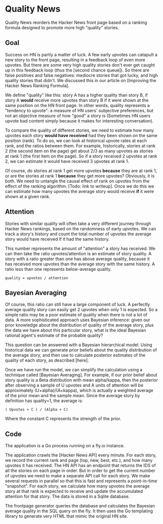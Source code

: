 # Quality News

Quality News reorders the Hacker News front page based on a ranking formula designed to promote more high "quality" stories. 

## Goal



Success on HN is partly a matter of luck. A few early upvotes can catapult a new story to the front page, resulting in a feedback loop of even more upvotes. But there are some very high quality stories don't ever get caught up in this feedback loop (thus the [second chance queue]). So there are false positives and false negatives: mediocre stories that got lucky, and high quality stories that didn't. We discussed this in our article on [Improving the Hacker News Ranking Formula].

We define "quality" like this: story A has a higher quality than story B, if story A **would** receive more upvotes than story B if it were shown at the same position on the HN front page. In other words, quality represents a "tendency to upvote": a measure of HN users' subjective preferences, but not an objective measure of how "good" a story is (Sometimes HN users upvote bad content simply because it makes for interesting conversation).


To compare the quality of different stories, we need to estimate how many upvotes each story **would have received** had they been shown on the same position (rank). To do so, we can look at historical upvote rates at each rank, and the ratios between them. For example, historically, stories at rank 2 (the second item on the page) get about 2/3 as many upvotes as stories at rank 1 (the first item on the page). So if a story received 2 upvotes at rank 2, we can estimate it would have received 3 upvotes at rank 1. 

Of course, do stories at rank 1 get more upvotes **because** they are at rank 1, or are the stories at rank 1 **because** they get more upvotes? Obviously, it is both. We need to untangle the causal effect of rank on upvotes from the effect of the ranking algorithm. [Todo: link to writeup]. Once we do this we can estimate how many upvotes the average story would receive **if** it were shown at a given rank.

## Attention

Stories with similar quality will often take a very different journey through Hacker News rankings, based on the randomness of early upvotes. We can track a story's history and count the total number of upvotes the average story would have received if it had the same history.

This number represents the amount of "attention" a story has received. We can then take the ratio upvotes/attention is an estimate of story quality. A story with a ratio greater than one has above average quality, because it has received more upvotes than the average story with the same history. A ratio less than one represents below-average quality.

	quality = upvotes / attention

## Bayesian Averaging

Of course, this ratio can still have a large component of luck. A perfectly average quality story can easily get 2 upvotes when only 1 is expected. So a simple ratio may be a poor estimate of quality when there is not a lot of data. A more sophisticated approach uses Bayesian inference: given our prior knowledge about the distribution of quality of the average story, plus the data we have about this particular story, what is the ideal Bayesian rational agent's estimate of the probable quality?

This question can be answered with a Bayesian hierarchical model. Using historical data we can generate prior beliefs about the quality distribution of the average story, and then use to calculate posterior estimates of the quality of each story, as described [here].

Once we have run the model, we can simplify the calculation using a technique called [Bayesian Averaging]. For example, if our prior belief about story quality is a Beta distribution with mean alpha/kappa, then the posterior after observing a sample of U upvotes and A units of attention will be approximately (U+alpha)/(A+kappa), which is actually a weighted average of the prior mean and the sample mean. Since the average story by definition has quality=1, the average is:

	( Upvotes + C ) / (Alpha + C)

Where the constant C represents the strength of the prior.

## Code

The application is a Go process running on a fly.io instance. 

The application crawls the [Hacker News API] every minute. For each story, we record the current rank and page (top, new, best, etc.), and how many upvotes it has received. The HN API has an endpoint that returns the IDS of all the stories on each page in order. But in order to get the current number of upvotes we need to make a separate API call for each story. We make several requests in parallel so that this is fast and represents a point-in-time "snapshot". For each story, we calculate how many upvotes the average story at that rank is expected to receive and update the accumulated attention for that story. The data is stored in a Sqlite database.

The frontpage generator queries the database and calculates the Bayesian average quality in the SQL query on the fly. It then uses the Go templating library to generate very HTML that mimic the original HN site.






